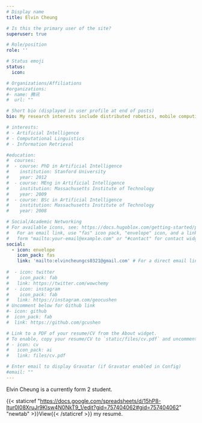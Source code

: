 ```yaml
---
# Display name
title: Elvin Cheung

# Is this the primary user of the site?
superuser: true

# Role/position
role: ''

# Status emoji
status:
  icon: 

# Organizations/Affiliations
#organizations:
#- name: 腾讯
#  url: ""

# Short bio (displayed in user profile at end of posts)
bio: My research interests include distributed robotics, mobile computing and programmable mgit commit -m "Fix date format in experience.md"atter.

# interests:
# - Artificial Intelligence
# - Computational Linguistics
# - Information Retrieval

#education:
#  courses:
#  - course: PhD in Artificial Intelligence
#    institution: Stanford University
#    year: 2012
#  - course: MEng in Artificial Intelligence
#    institution: Massachusetts Institute of Technology
#    year: 2009
#  - course: BSc in Artificial Intelligence
#    institution: Massachusetts Institute of Technology
#    year: 2008

# Social/Academic Networking
# For available icons, see: https://docs.hugoblox.com/getting-started/page-builder/#icons
#   For an email link, use "fas" icon pack, "envelope" icon, and a link in the
#   form "mailto:your-email@example.com" or "#contact" for contact widget.
social:
  - icon: envelope
    icon_pack: fas
    link: 'mailto:elvincheungcs0321@gmail.com' # For a direct email link, use "mailto:test@example.org".
    
#  - icon: twitter
#    icon_pack: fab
#   link: https://twitter.com/wowchemy
#  - icon: instagram
#    icon_pack: fab
#   link: https://instagram.com/geocushen
# Uncomment below for Github link
#- icon: github
#  icon_pack: fab
#  link: https://github.com/gcushen

# Link to a PDF of your resume/CV from the About widget.
# To enable, copy your resume/CV to `static/files/cv.pdf` and uncomment the lines below.
# - icon: cv
#   icon_pack: ai
#   link: files/cv.pdf

# Enter email to display Gravatar (if Gravatar enabled in Config)
#email: ""
---
```


Elvin Cheung is a currently form 2 student.

{{< staticref "https://docs.google.com/spreadsheets/d/15hP8-ltur0I08XruJr9Klsw4N0NkT9_1/edit?gid=757404062#gid=757404062" "newtab" >}}View{{< /staticref >}} my resumé.
